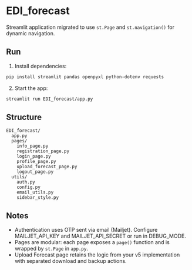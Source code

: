 # EDI_forecast

Streamlit application migrated to use `st.Page` and `st.navigation()` for dynamic navigation.

## Run

1. Install dependencies:
```bash
pip install streamlit pandas openpyxl python-dotenv requests
```

2. Start the app:
```bash
streamlit run EDI_forecast/app.py
```

## Structure

```
EDI_forecast/
  app.py
  pages/
    info_page.py
    registration_page.py
    login_page.py
    profile_page.py
    upload_forecast_page.py
    logout_page.py
  utils/
    auth.py
    config.py
    email_utils.py
    sidebar_style.py
```

## Notes

- Authentication uses OTP sent via email (Mailjet). Configure MAILJET_API_KEY and MAILJET_API_SECRET or run in DEBUG_MODE.
- Pages are modular: each page exposes a `page()` function and is wrapped by `st.Page` in `app.py`.
- Upload Forecast page retains the logic from your v5 implementation with separated download and backup actions.
